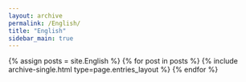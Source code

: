 ```yaml
---
layout: archive
permalink: /English/
title: "English"
sidebar_main: true
---
```

{% assign posts = site.English %}
{% for post in posts %} {% include archive-single.html type=page.entries_layout %} {% endfor %}
